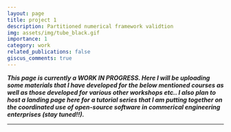 ```yaml
---
layout: page
title: project 1
description: Partitioned numerical framework validtion
img: assets/img/tube_black.gif
importance: 1
category: work
related_publications: false
giscus_comments: true
---
```


***This page is currently a WORK IN PROGRESS. Here I will be uploading some materials that I have developed for the below mentioned courses as well as those developed for various other workshops etc.. I also plan to host a landing page here for a tutorial series that I am putting together on the coordinated use of open-source software in commerical engineering enterprises (stay tuned!!).***

---
